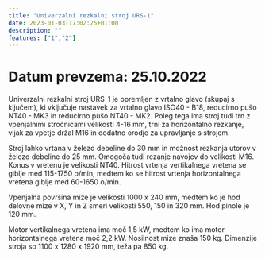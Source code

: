 ```yaml
---
title: "Univerzalni rezkalni stroj URS-1"
date: 2023-01-03T17:02:25+01:00
description: ""
features: ["1","2"]
---
```

# Datum prevzema: 25.10.2022
Univerzalni rezkalni stroj URS-1 je opremljen z vrtalno glavo (skupaj s ključem), ki vključuje nastavek za vrtalno glavo ISO40 - B18, reducirno pušo NT40 - MK3 in reducirno pušo NT40 - MK2. Poleg tega ima stroj tudi trn z vpenjalnimi stročnicami velikosti 4-16 mm, trni za horizontalno rezkanje, vijak za vpetje držal M16 in dodatno orodje za upravljanje s strojem.

Stroj lahko vrtana v železo debeline do 30 mm in možnost rezkanja utorov v železo debeline do 25 mm. Omogoča tudi rezanje navojev do velikosti M16. Konus v vretenu je velikosti NT40. Hitrost vrtenja vertikalnega vretena se giblje med 115-1750 o/min, medtem ko se hitrost vrtenja horizontalnega vretena giblje med 60-1650 o/min.

Vpenjalna površina mize je velikosti 1000 x 240 mm, medtem ko je hod delovne mize v X, Y in Z smeri velikosti 550, 150 in 320 mm. Hod pinole je 120 mm.

Motor vertikalnega vretena ima moč 1,5 kW, medtem ko ima motor horizontalnega vretena moč 2,2 kW. Nosilnost mize znaša 150 kg. Dimenzije stroja so 1100 x 1280 x 1920 mm, teža pa 850 kg.